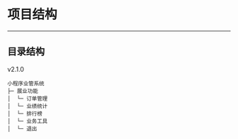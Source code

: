 # 项目结构
- - -
## 目录结构
v2.1.0
~~~
小程序业管系统
├─ 展业功能            
│  └─ 订单管理               
│  └─ 业绩统计             
│  └─ 排行榜                    
│  └─ 业务工具    
│  └─ 退出             